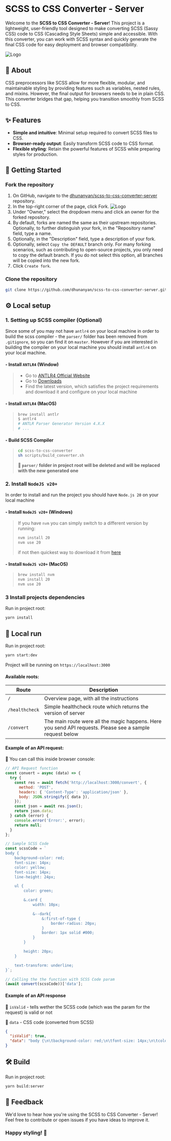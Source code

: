# SCSS to CSS Converter - Server

Welcome to the **SCSS to CSS Converter - Server**! This project is a lightweight, user-friendly tool designed to make converting SCSS (Sassy CSS) code to CSS (Cascading Style Sheets) simple and accessible. With this converter, you can work with SCSS syntax and quickly generate the final CSS code for easy deployment and browser compatibility.

![Logo](./docs/scss-to-css-converter.png)

## 📖 About

CSS preprocessors like SCSS allow for more flexible, modular, and maintainable styling by providing features such as variables, nested rules, and mixins. However, the final output for browsers needs to be in plain CSS. This converter bridges that gap, helping you transition smoothly from SCSS to CSS.

## ✨ Features

- **Simple and intuitive**: Minimal setup required to convert SCSS files to CSS.
- **Browser-ready output**: Easily transform SCSS code to CSS format.
- **Flexible styling**: Retain the powerful features of SCSS while preparing styles for production.

## 🚀 Getting Started

### Fork the repository

1. On GitHub, navigate to the [dhunanyan/scss-to-css-converter-server](https://github.com/dhunanyan/scss-to-css-converter-server/tree/dev) repository.
2. In the top-right corner of the page, click Fork.
   ![Logo](./docs/fork.png)
3. Under "Owner," select the dropdown menu and click an owner for the forked repository.
4. By default, forks are named the same as their upstream repositories. Optionally, to further distinguish your fork, in the "Repository name" field, type a name.
5. Optionally, in the "Description" field, type a description of your fork.
6. Optionally, select `Copy the DEFAULT` branch only.
   For many forking scenarios, such as contributing to open-source projects, you only need to copy the default branch. If you do not select this option, all branches will be copied into the new fork.
7. Click `Create fork`.

### Clone the repository

```bash
git clone https://github.com/dhunanyan/scss-to-css-converter-server.git
```

## ⚙️ Local setup

### 1. Setting up SCSS compiler (Optional)

Since some of you may not have `antlr4` on your local machine in order to build the scss compiler - the `parser/` folder has been removed from `.gitignore`, so you can find it on `master`.
However if you are interested in building the compiler on your local machine you should install `antlr4` on your local machine.

#### - Install `ANTLR4` (Window)

> - Go to [ANTLR4 Official Website](https://www.antlr.org)
> - Go to [Downloads](https://www.antlr.org/download.html)
> - Find the latest version, which satisfies the project requirements and download it and configure on your local machine

#### - Install `ANTLR4` (MacOS)

> ```bash
> brew install antlr
> $ antlr4
> # ANTLR Parser Generator Version 4.X.X
> # ...
> ```

#### - Build SCSS Compiler

> ```bash
> cd scss-to-css-converter
> sh scripts/build_converter.sh
> ```
>
> **🚨 `parser/` folder in project root will be deleted and will be replaced with the new generated one**

### 2. Install `NodeJS v20+`

In order to install and run the project you should have `Node.js 20` on your local machine

#### - Install `NodeJS v20+` (Windows)

> If you have `nvm` you can simply switch to a different version by running:
>
> ```bash
> nvm install 20
> nvm use 20
> ```
>
> if not then quickest way to download it from [here](https://nodejs.org/en/download/prebuilt-installer/current)

#### - Install `NodeJS v20+` (MacOS)

> ```bash
> brew install nvm
> nvm install 20
> nvm use 20
> ```

### 3 Install projects dependencies

Run in project root:

```bash
yarn install
```

## 🔨 Local run

Run in project root:

```bash
yarn start:dev
```

Project will be running on `https://localhost:3000`

#### Available roots:

| **Route**      | **Description**                                                                                          |
| -------------- | -------------------------------------------------------------------------------------------------------- |
| `/`            | Overview page, with all the instructions                                                                 |
| `/healthcheck` | Simple healthcheck route which returns the version of server                                             |
| `/convert`     | The main route were all the magic happens. Here you send API requests. Please see a sample request below |

#### Example of an API request:

🔔 You can call this inside browser console:

```js
// API Request function
const convert = async (data) => {
  try {
    const res = await fetch('http://localhost:3000/convert', {
      method: 'POST',
      headers: { 'Content-Type': 'application/json' },
      body: JSON.stringify({ data }),
    });
    const json = await res.json();
    return json.data;
  } catch (error) {
    console.error('Error:', error);
    return null;
  }
};

// Sample SCSS Code
const scssCode = `
body {
    background-color: red;
    font-size: 14px;
    color: yellow;
    font-size: 14px;
    line-height: 24px;

    ul {
        color: green;

        &.card {
            width: 10px;

            &--dark{
                &:first-of-type {
                    border-radius: 20px;
                }
                border: 1px solid #000;
            }
        }

        height: 20px;
    }

    text-transform: underline;
}`;

// Calling the the function with SCSS Code param
(await convert(scssCode))['data'];
```

#### Example of an API response

🔔 `isValid` - tells wether the SCSS code (which was the param for the request) is valid or not

🔔 `data` - CSS code (converted from SCSS)

```json
{
  "isValid": true,
  "data": "body {\n\tbackground-color: red;\n\tfont-size: 14px;\n\tcolor: yellow;\n\tfont-size: 14px;\n\tline-height: 24px;\n\ttext-transform: underline;\n}\n\nbody ul {\n\tcolor: green;\n\theight: 20px;\n}\n\nbody ul.card {\n\twidth: 10px;\n}\n\nbody ul.card--dark {\n\tborder: 1px solid #000;\n}\n\nbody ul.card--dark:first-of-type {\n\tborder-radius: 20px;\n}"
}
```

## 🛠️ Build

Run in project root:

```bash
yarn build:server
```

## 💬 Feedback

We'd love to hear how you're using the SCSS to CSS Converter - Server! Feel free to contribute or open issues if you have ideas to improve it.

### Happy styling! 🌟
